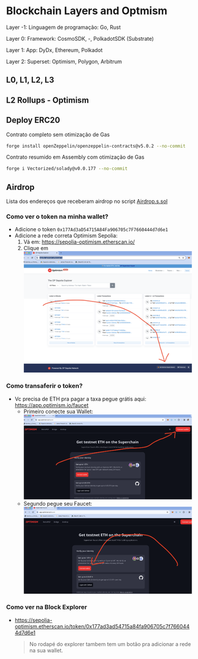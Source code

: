 # Blockchain Layers and Optmism

Layer -1: Linguagem de programação: Go, Rust

Layer 0: Framework: CosmoSDK, -, PolkadotSDK (Substrate)

Layer 1: App: DyDx, Ethereum, Polkadot

Layer 2: Superset: Optimism, Polygon, Arbitrum

## L0, L1, L2, L3

## L2 Rollups - Optimism

## Deploy ERC20

Contrato completo sem otimização de Gas

```bash
forge install openZeppelin/openzeppelin-contracts@v5.0.2 --no-commit
```

Contrato resumido em Assembly com otimização de Gas

```bash
forge i Vectorized/solady@v0.0.177 --no-commit
```

## Airdrop

Lista dos endereços que receberam airdrop no script [Airdrop.s.sol](script/airdrop.s.sol#L9)

### Como ver o token na minha wallet?

- Adicione o token `0x177Ad3aD54715A84Fa906705c7F7660444d7d6e1`
- Adicione a rede correta Optimism Sepolia:
  1. Vá em: https://sepolia-optimism.etherscan.io/
  2. Clique em ![](./assets/add_network.png)

### Como transaferir o token?

- Vc precisa de ETH pra pagar a taxa pegue grátis aqui: https://app.optimism.io/faucet
  - Primeiro conecte sua Wallet: ![](./assets/connect.png)
  - Segundo pegue seu Faucet: ![](./assets/faucet.png)

### Como ver na Block Explorer

- https://sepolia-optimism.etherscan.io/token/0x177ad3ad54715a84fa906705c7f7660444d7d6e1
  > No rodapé do explorer tambem tem um botão pra adicionar a rede na sua wallet.




